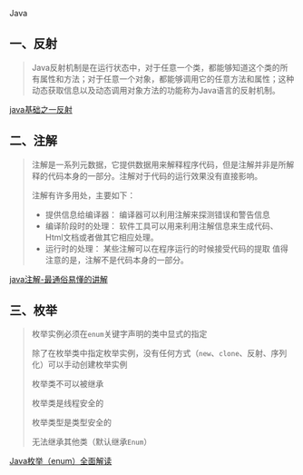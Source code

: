 Java

## 一、反射

> Java反射机制是在运行状态中，对于任意一个类，都能够知道这个类的所有属性和方法；对于任意一个对象，都能够调用它的任意方法和属性；这种动态获取信息以及动态调用对象方法的功能称为Java语言的反射机制。



[java基础之一反射](https://blog.csdn.net/qq_36226453/article/details/82790375)



## 二、注解

> 注解是一系列元数据，它提供数据用来解释程序代码，但是注解并非是所解释的代码本身的一部分。注解对于代码的运行效果没有直接影响。
>
> 注解有许多用处，主要如下：
>
> - 提供信息给编译器： 编译器可以利用注解来探测错误和警告信息
> - 编译阶段时的处理： 软件工具可以用来利用注解信息来生成代码、Html文档或者做其它相应处理。
> - 运行时的处理： 某些注解可以在程序运行的时候接受代码的提取
>   值得注意的是，注解不是代码本身的一部分。



[java注解-最通俗易懂的讲解](https://blog.csdn.net/qq1404510094/article/details/80577555)



## 三、枚举

> 枚举实例必须在`enum`关键字声明的类中显式的指定
>
> 除了在枚举类中指定枚举实例，没有任何方式（`new`、`clone`、反射、序列化）可以手动创建枚举实例
>
> 枚举类不可以被继承
>
> 枚举类是线程安全的
>
> 枚举类型是类型安全的
>
> 无法继承其他类（默认继承`Enum`）



[Java枚举（enum）全面解读](https://www.jianshu.com/p/0d69c36a723b)